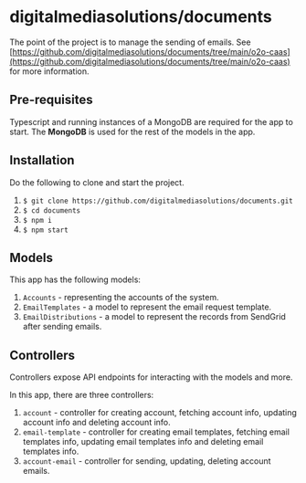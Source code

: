 # digitalmediasolutions/documents

The point of the project is to manage the sending of emails. See  [https://github.com/digitalmediasolutions/documents/tree/main/o2o-caas](https://github.com/digitalmediasolutions/documents/tree/main/o2o-caas)  for more information.

## Pre-requisites
Typescript and running instances of a MongoDB are required for the app to start. The **MongoDB** is used for the rest of the models in the app.

## Installation
Do the following to clone and start the project.

1. `$ git clone https://github.com/digitalmediasolutions/documents.git`
2. `$ cd documents`
3. `$ npm i`
4. `$ npm start`

## Models
This app has the following models:
1.  `Accounts`  - representing the accounts of the system.
2.  `EmailTemplates`  - a model to represent the email request template.
3.  `EmailDistributions`  - a model to represent the records from SendGrid after sending emails.

## Controllers

Controllers expose API endpoints for interacting with the models and more.

In this app, there are three controllers:

1.  `account`  - controller for creating account, fetching account info, updating account info and deleting account info.
2.  `email-template`  - controller for creating email templates, fetching email templates info, updating email templates info and deleting email templates info.
3.  `account-email`  - controller for sending, updating, deleting account emails.
